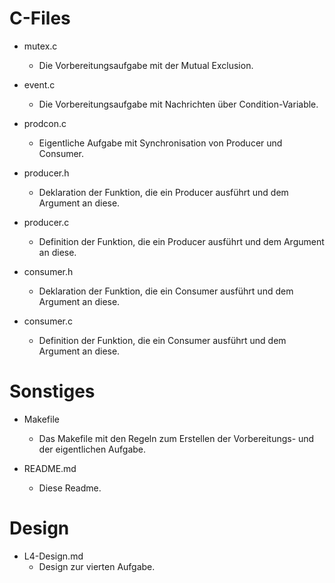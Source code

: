 # C-Files
* mutex.c
    * Die Vorbereitungsaufgabe mit der Mutual Exclusion.

* event.c
    * Die Vorbereitungsaufgabe mit Nachrichten über Condition-Variable.

* prodcon.c
    * Eigentliche Aufgabe mit Synchronisation von Producer und Consumer.

* producer.h
    * Deklaration der Funktion, die ein Producer ausführt und dem Argument an diese.

* producer.c
    * Definition der Funktion, die ein Producer ausführt und dem Argument an diese.

* consumer.h
    * Deklaration der Funktion, die ein Consumer ausführt und dem Argument an diese.

* consumer.c
    * Definition der Funktion, die ein Consumer ausführt und dem Argument an diese.

# Sonstiges
* Makefile
    * Das Makefile mit den Regeln zum Erstellen der Vorbereitungs- und der eigentlichen Aufgabe.

* README.md
    * Diese Readme.

# Design
* L4-Design.md
    * Design zur vierten Aufgabe.
